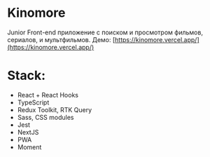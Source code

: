 # Kinomore
 Junior Front-end приложение с поиском и просмотром фильмов, сериалов, и мультфильмов. Демо: [https://kinomore.vercel.app/](https://kinomore.vercel.app/)
 
# Stack:
  * React + React Hooks
  * TypeScript
  * Redux Toolkit, RTK Query
  * Sass, CSS modules
  * Jest
  * NextJS
  * PWA
  * Moment